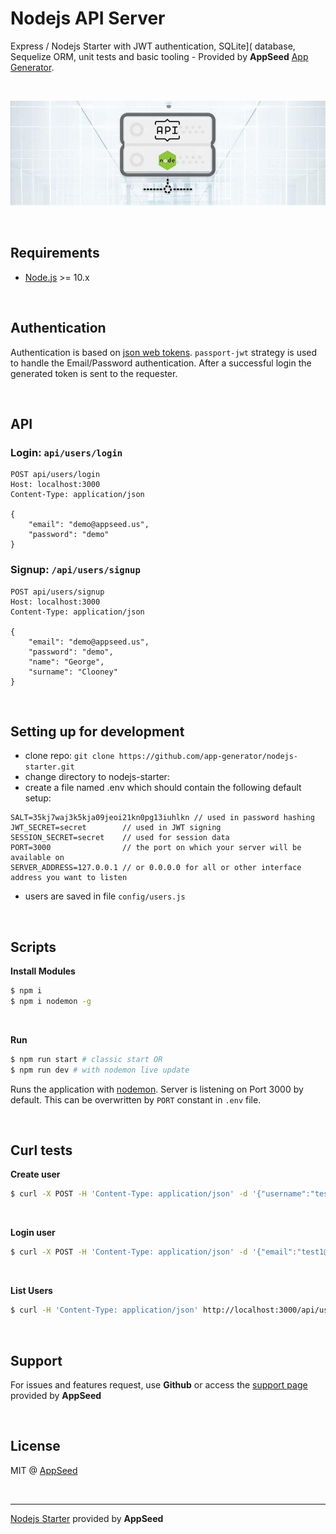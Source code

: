 
# Nodejs API Server

Express / Nodejs Starter with JWT authentication, SQLite]( database, Sequelize ORM, unit tests and basic tooling - Provided by **AppSeed** [App Generator](https://appseed.us/app-generator).

<br />

![Open-Source Nodejs API Server - Product cover image.](https://raw.githubusercontent.com/app-generator/static/master/products/boilerplate-code-nodejs-starter-cover.jpg) 

<br />

## Requirements

- [Node.js](https://nodejs.org/) >= 10.x

<br />

## Authentication

Authentication is based on [json web tokens](https://jwt.io). `passport-jwt` strategy is used to handle the Email/Password authentication. After a successful login the generated token is sent to the requester. 

<br />

## API

### Login: `api/users/login`
```
POST api/users/login
Host: localhost:3000
Content-Type: application/json

{
    "email": "demo@appseed.us",
    "password": "demo"
}
```

### Signup: `/api/users/signup`
```
POST api/users/signup
Host: localhost:3000
Content-Type: application/json

{
    "email": "demo@appseed.us",
    "password": "demo",
    "name": "George",
    "surname": "Clooney"
}
```

<br />

## Setting up for development

* clone repo: `git clone https://github.com/app-generator/nodejs-starter.git` 
* change directory to nodejs-starter: 
* create a file named .env which should contain the following default setup:

```
SALT=35kj7waj3k5kja09jeoi21kn0pg13iuhlkn // used in password hashing
JWT_SECRET=secret        // used in JWT signing
SESSION_SECRET=secret    // used for session data
PORT=3000                // the port on which your server will be available on
SERVER_ADDRESS=127.0.0.1 // or 0.0.0.0 for all or other interface address you want to listen
```
* users are saved in file `config/users.js`

<br />

## Scripts

**Install Modules**
```bash
$ npm i
$ npm i nodemon -g 
```

<br />

**Run**
```bash
$ npm run start # classic start OR
$ npm run dev # with nodemon live update  
```
Runs the application with [nodemon]("https://nodemon.io/"). Server is listening on Port 3000 by default. This can be overwritten by `PORT` constant in `.env` file. 

<br />

## Curl tests

**Create user**

```bash
$ curl -X POST -H 'Content-Type: application/json' -d '{"username":"test1","password":"pass", "email":"test1@appseed.us"}' http://localhost:3000/api/users/signup
```

<br />

**Login user**

```bash
$ curl -X POST -H 'Content-Type: application/json' -d '{"email":"test1@appseed.us", "password":"pass"}' http://localhost:3000/api/users/login
```

<br />

**List Users**

```bash
$ curl -H 'Content-Type: application/json' http://localhost:3000/api/users/list
```

<br />

## Support

For issues and features request, use **Github** or access the [support page](https://appseed.us/support) provided by **AppSeed** 

<br />

## License

MIT @ [AppSeed](https://appseed.us)

<br />

---
[Nodejs Starter](https://appseed.us/boilerplate-code/nodejs-starter) provided by **AppSeed**

